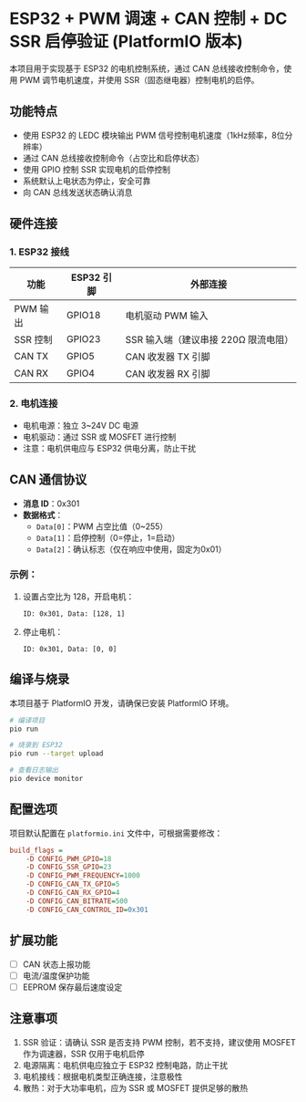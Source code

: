 # ESP32 + PWM 调速 + CAN 控制 + DC SSR 启停验证 (PlatformIO 版本)

本项目用于实现基于 ESP32 的电机控制系统，通过 CAN 总线接收控制命令，使用 PWM 调节电机速度，并使用 SSR（固态继电器）控制电机的启停。

## 功能特点

- 使用 ESP32 的 LEDC 模块输出 PWM 信号控制电机速度（1kHz频率，8位分辨率）
- 通过 CAN 总线接收控制命令（占空比和启停状态）
- 使用 GPIO 控制 SSR 实现电机的启停控制
- 系统默认上电状态为停止，安全可靠
- 向 CAN 总线发送状态确认消息

## 硬件连接

### 1. ESP32 接线

| 功能 | ESP32 引脚 | 外部连接 |
|-----|-----------|---------|
| PWM 输出 | GPIO18 | 电机驱动 PWM 输入 |
| SSR 控制 | GPIO23 | SSR 输入端（建议串接 220Ω 限流电阻） |
| CAN TX | GPIO5 | CAN 收发器 TX 引脚 |
| CAN RX | GPIO4 | CAN 收发器 RX 引脚 |

### 2. 电机连接

- 电机电源：独立 3~24V DC 电源
- 电机驱动：通过 SSR 或 MOSFET 进行控制
- 注意：电机供电应与 ESP32 供电分离，防止干扰

## CAN 通信协议

- **消息 ID**：0x301
- **数据格式**：
  - `Data[0]`：PWM 占空比值（0~255）
  - `Data[1]`：启停控制（0=停止，1=启动）
  - `Data[2]`：确认标志（仅在响应中使用，固定为0x01）

### 示例：

1. 设置占空比为 128，开启电机：
   ```
   ID: 0x301, Data: [128, 1]
   ```

2. 停止电机：
   ```
   ID: 0x301, Data: [0, 0]
   ```

## 编译与烧录

本项目基于 PlatformIO 开发，请确保已安装 PlatformIO 环境。

```bash
# 编译项目
pio run

# 烧录到 ESP32
pio run --target upload

# 查看日志输出
pio device monitor
```

## 配置选项

项目默认配置在 `platformio.ini` 文件中，可根据需要修改：

```ini
build_flags = 
    -D CONFIG_PWM_GPIO=18
    -D CONFIG_SSR_GPIO=23
    -D CONFIG_PWM_FREQUENCY=1000
    -D CONFIG_CAN_TX_GPIO=5
    -D CONFIG_CAN_RX_GPIO=4
    -D CONFIG_CAN_BITRATE=500
    -D CONFIG_CAN_CONTROL_ID=0x301
```

## 扩展功能

- [ ] CAN 状态上报功能
- [ ] 电流/温度保护功能
- [ ] EEPROM 保存最后速度设定

## 注意事项

1. SSR 验证：请确认 SSR 是否支持 PWM 控制，若不支持，建议使用 MOSFET 作为调速器，SSR 仅用于电机启停
2. 电源隔离：电机供电应独立于 ESP32 控制电路，防止干扰
3. 电机接线：根据电机类型正确连接，注意极性
4. 散热：对于大功率电机，应为 SSR 或 MOSFET 提供足够的散热 